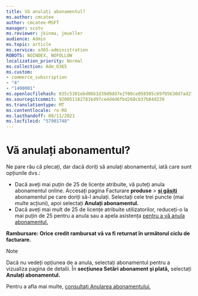 ```yaml
---
title: Vă anulați abonamentul?
ms.author: cmcatee
author: cmcatee-MSFT
manager: scotv
ms.reviewer: jkinma, jmueller
audience: Admin
ms.topic: article
ms.service: o365-administration
ROBOTS: NOINDEX, NOFOLLOW
localization_priority: Normal
ms.collection: Adm_O365
ms.custom:
- commerce_subscription
- "4"
- "1400001"
ms.openlocfilehash: 035c5301ebd06b1d39d0dd7e2f00ce058505c69f05630d7ad27fb5476ab4ef24
ms.sourcegitcommit: 920051182781bd97ce4d4d6fbd268cb37b84d239
ms.translationtype: MT
ms.contentlocale: ro-RO
ms.lasthandoff: 08/11/2021
ms.locfileid: "57901748"
---
```

# <a name="canceling-your-subscription"></a>Vă anulați abonamentul?

Ne pare rău că plecați, dar dacă doriți să anulați abonamentul, iată care sunt opțiunile dvs.:
  
- Dacă aveți mai puțin de 25 de licențe atribuite, vă puteți anula abonamentul online. Accesați pagina Facturare **produse** \> **[și găsiți](https://go.microsoft.com/fwlink/p/?linkid=842054)** abonamentul pe care doriți să-l anulați. Selectați cele trei puncte (mai multe acțiuni), apoi selectați **Anulați abonamentul.**
- Dacă aveți mai mult de 25 de licențe atribuite utilizatorilor, reduceți-o la mai puțin de 25 pentru a anula sau a apela asistența [pentru a vă anula abonamentul.](https://docs.microsoft.com/microsoft-365/business-video/get-help-support)
  
**Rambursare: Orice credit rambursat vă va fi returnat în următorul ciclu de facturare.**

> [!NOTE]
> Dacă nu vedeți opțiunea de a anula, selectați abonamentul pentru a vizualiza pagina de detalii. În **secțiunea Setări abonament și plată,** selectați **Anulați abonamentul.**

Pentru a afla mai multe, [consultați Anularea abonamentului.](https://docs.microsoft.com/microsoft-365/commerce/subscriptions/cancel-your-subscription)
